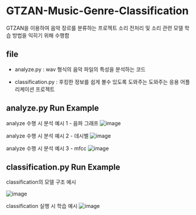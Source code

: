 # GTZAN-Music-Genre-Classification
GTZAN을 이용하여 음악 장르를 분류하는 프로젝트
소리 전처리 및 소리 관련 모델 학습 방법을 익히기 위해 수행함

## file
- analyze.py : wav 형식의 음악 파일의 특성을 분석하는 코드

- classification.py : 후킹한 정보를 쉽게 볼수 있도록 도와주는 도와주는 응용 어플리케이션 프로젝트
 
## analyze.py Run Example
analyze 수행 시 분석 예시 1 - 음파 그래프
![image](https://github.com/user-attachments/assets/60e26961-baae-40af-9a21-78f3dba198bb)

analyze 수행 시 분석 예시 2 - 데시벨
![image](https://github.com/user-attachments/assets/854a8abe-8f66-40c3-9157-926b72cd99dd)

analyze 수행 시 분석 예시 3 - mfcc
![image](https://github.com/user-attachments/assets/bffe28b0-e079-44a5-a285-3043445af287)

## classification.py Run Example
classification의 모델 구조 예시

![image](https://github.com/user-attachments/assets/f6a40122-dcc7-4030-a95b-4a4823441c78)

classification 실행 시 학습 예시
![image](https://github.com/user-attachments/assets/a4dd5427-ba8f-4402-97c6-ba4893bc9209)

